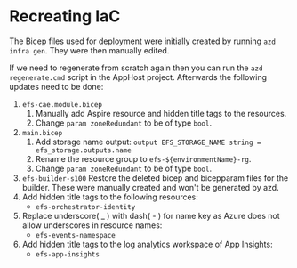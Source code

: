 # Recreating IaC

The Bicep files used for deployment were initially created by running `azd infra gen`. They were then manually edited.

If we need to regenerate from scratch again then you can run the `azd regenerate.cmd` script in the AppHost project. Afterwards the following updates need to be done:

1. `efs-cae.module.bicep`
   1. Manually add Aspire resource and hidden title tags to the resources.
   2. Change ```param zoneRedundant``` to be of type ```bool```.
2. `main.bicep`
   1. Add storage name output: ```output EFS_STORAGE_NAME string = efs_storage.outputs.name```
   2. Rename the resource group to ```efs-${environmentName}-rg```.
   3. Change ```param zoneRedundant``` to be of type ```bool```.
3. `efs-builder-s100` Restore the deleted bicep and bicepparam files for the builder. These were manually created and won't be generated by azd.
4. Add hidden title tags to the following resources:
   - `efs-orchestrator-identity`
5. Replace underscore( _ ) with dash( - ) for name key as Azure does not allow underscores in resource names:
   - `efs-events-namespace`
6. Add hidden title tags to the log analytics workspace of App Insights:
   - `efs-app-insights`
